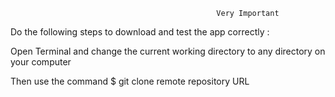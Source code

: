                                                   Very Important
                                                  
Do the following steps to download and test the app correctly :

Open Terminal and change the current working directory to any directory on your computer

Then use the command $ git clone remote repository URL                                                  

